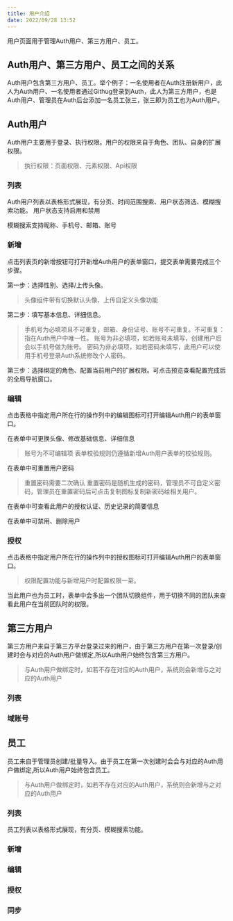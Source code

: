 ```yaml
---
title: 用户介绍
date: 2022/09/28 13:52
---
```


用户页面用于管理Auth用户、第三方用户、员工。

## Auth用户、第三方用户、员工之间的关系

Auth用户包含第三方用户、员工。举个例子：一名使用者在Auth注册新用户，此人为Auth用户、一名使用者通过Githug登录到Auth，此人为第三方用户，也是Auth用户、管理员在Auth后台添加一名员工张三，张三即为员工也为Auth用户。

## Auth用户

Auth用户主要用于登录、执行权限。用户的权限来自于角色、团队、自身的扩展权限。
> 执行权限：页面权限、元素权限、Api权限

### 列表

Auth用户列表以表格形式展现，有分页、时间范围搜索、用户状态筛选、模糊搜索功能。
用户状态支持启用和禁用

模糊搜索支持昵称、手机号、邮箱、账号


### 新增

点击列表页的新增按钮可打开新增Auth用户的表单窗口，提交表单需要完成三个步骤。

第一步：选择性别、选择/上传头像。

> 头像组件带有切换默认头像、上传自定义头像功能

第二步：填写基本信息、详细信息。

> 手机号为必填项且不可重复，邮箱、身份证号、账号不可重复。不可重复：指在Auth用户中唯一性。
> 账号为非必填项，如若账号未填写，创建用户后会以手机号做为账号。
> 密码为非必填项，如若密码未填写，此用户可以使用手机号登录Auth系统修改个人密码。

第三步：选择绑定的角色、配置当前用户的扩展权限。可点击预览查看配置完成后的全局导航窗口。

### 编辑

点击表格中指定用户所在行的操作列中的编辑图标可打开编辑Auth用户的表单窗口。

在表单中可更换头像、修改基础信息、详细信息

> 账号为不可编辑项
> 表单校验规则仍遵循新增Auth用户表单的校验规则。

在表单中可重置用户密码

> 重置密码需要二次确认
> 重置密码是随机生成的密码，管理员不可自定义密码，管理员在重置密码后可点击复制图标复制新密码给相关用户。

在表单中可查看此用户的授权认证、历史记录的简要信息

在表单中可禁用、删除用户

### 授权

点击表格中指定用户所在行的操作列中的授权图标可打开编辑Auth用户的表单窗口。

> 权限配置功能与新增用户时配置权限一至。

当此用户也为员工时，表单中会多出一个团队切换组件，用于切换不同的团队来查看此用户在当前团队时的权限。


## 第三方用户

第三方用户来自于第三方平台登录过来的用户，由于第三方用户在第一次登录/创建时会与对应的Auth用户做绑定,所以Auth用户始终包含第三方用户。

> 与Auth用户做绑定时，如若不存在对应的Auth用户，系统则会新增与之对应的Auth用户

### 列表

### 域账号

## 员工

员工来自于管理员创建/批量导入。由于员工在第一次创建时会会与对应的Auth用户做绑定,所以Auth用户始终包含员工。

> 与Auth用户做绑定时，如若不存在对应的Auth用户，系统则会新增与之对应的Auth用户

### 列表

员工列表以表格形式展现，有分页、模糊搜索功能。

### 新增

### 编辑

### 授权

### 同步
